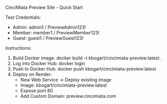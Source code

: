 CinciMiata Preview Site - Quick Start

Test Credentials:
- Admin: admin1 / PreviewAdmin123!
- Member: member1 / PreviewMember123!
- Guest: guest1 / PreviewGuest123!

Instructions:
1. Build Docker image:
   docker build -t kbogart/cincimiata-preview:latest .
2. Log into Docker Hub:
   docker login
3. Push to Docker Hub:
   docker push kbogart/cincimiata-preview:latest
4. Deploy on Render:
   - New Web Service → Deploy existing image
   - Image: kbogart/cincimiata-preview:latest
   - Expose port 80
   - Add Custom Domain: preview.cincimiata.com
